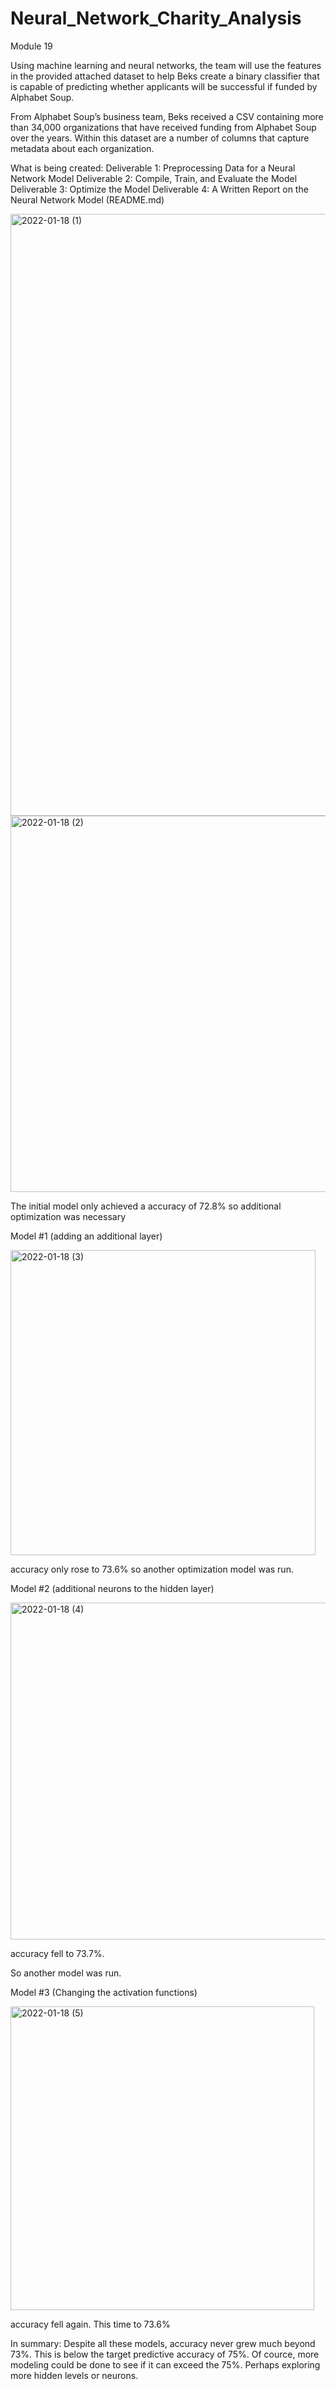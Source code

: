 # Neural_Network_Charity_Analysis
Module 19

Using machine learning and neural networks, the team will use the features in the provided attached dataset to help Beks create a binary classifier that is capable of predicting whether applicants will be successful if funded by Alphabet Soup.

From Alphabet Soup’s business team, Beks received a CSV containing more than 34,000 organizations that have received funding from Alphabet Soup over the years. Within this dataset are a number of columns that capture metadata about each organization.

What is being created:
Deliverable 1: Preprocessing Data for a Neural Network Model
Deliverable 2: Compile, Train, and Evaluate the Model
Deliverable 3: Optimize the Model
Deliverable 4: A Written Report on the Neural Network Model (README.md)

<img width="963" alt="2022-01-18 (1)" src="https://user-images.githubusercontent.com/86638388/150060884-df7f316a-e2ce-43ff-a2b7-061ae69971ad.png">

<img width="602" alt="2022-01-18 (2)" src="https://user-images.githubusercontent.com/86638388/150061177-6c90ea32-581d-4e37-b4a5-771c7ae307c5.png">

The initial model only achieved a accuracy of 72.8% so additional optimization was necessary

Model #1 (adding an additional layer)

<img width="488" alt="2022-01-18 (3)" src="https://user-images.githubusercontent.com/86638388/150061677-17af0d4c-6abf-491e-bd52-646a33580ef7.png">

accuracy only rose to 73.6% so another optimization model was run.

Model #2 (additional neurons to the hidden layer)

<img width="539" alt="2022-01-18 (4)" src="https://user-images.githubusercontent.com/86638388/150061960-0b54996e-671d-4d69-b95e-d485d587f60b.png">

accuracy fell to 73.7%.

So another model was run.

Model #3 (Changing the activation functions)

<img width="486" alt="2022-01-18 (5)" src="https://user-images.githubusercontent.com/86638388/150062136-cbe3daca-61db-444d-92a4-7f70d98bac1e.png">

accuracy fell again.  This time to 73.6%

In summary:
Despite all these models, accuracy never grew much beyond 73%.  This is below the target predictive accuracy of 75%.  Of cource, more modeling could be done to see if it can exceed the 75%.  Perhaps exploring more hidden levels or neurons.





